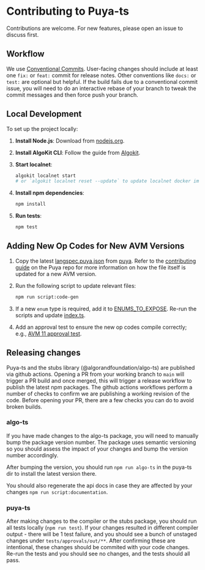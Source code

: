 # Contributing to Puya-ts

Contributions are welcome. For new features, please open an issue to discuss first.

## Workflow

We use [Conventional Commits](https://www.conventionalcommits.org/en/v1.0.0/#summary). User-facing changes should include at least one `fix:` or `feat:` commit for release notes. Other conventions like `docs:` or `test:` are optional but helpful. If the build fails due to a conventional commit issue, you will need to do an interactive rebase of your branch to tweak the commit messages and then force push your branch.

## Local Development

To set up the project locally:

1. **Install Node.js**: Download from [nodejs.org](https://nodejs.org/).

1. **Install AlgoKit CLI**: Follow the guide from [Algokit](https://github.com/algorandfoundation/algokit-cli?tab=readme-ov-file#install).

1. **Start localnet**:

   ```sh
   algokit localnet start
   # or `algokit localnet reset --update` to update localnet docker images
   ```

1. **Install npm dependencies**:

   ```sh
   npm install
   ```

1. **Run tests**:
   ```sh
   npm test
   ```

## Adding New Op Codes for New AVM Versions

1. Copy the latest [langspec.puya.json](./langspec.puya.json) from [puya](https://github.com/algorandfoundation/puya/blob/main/langspec.puya.json). Refer to the [contributing guide](https://github.com/algorandfoundation/puya/blob/main/CONTRIBUTING.md#updating-langspec-for-new-avm-versions) on the Puya repo for more information on how the file itself is updated for a new AVM version.

2. Run the following script to update relevant files:

   ```sh
   npm run script:code-gen
   ```

3. If a new `enum` type is required, add it to [ENUMS_TO_EXPOSE](./scripts/build-op-module.ts#L12). Re-run the scripts and update [index.ts](./packages/algo-ts/src/index.ts#L17).

4. Add an approval test to ensure the new op codes compile correctly; e.g., [AVM 11 approval test](./tests/approvals/avm11.algo.ts).

## Releasing changes

Puya-ts and the stubs library (@algorandfoundation/algo-ts) are published via github actions. Opening a PR from your working branch to `main` will trigger a PR build and once merged, this will trigger a release workflow to publish the latest npm packages. The github actions workflows perform a number of checks to confirm we are publishing a working revision of the code. Before opening your PR, there are a few checks you can do to avoid broken builds.

### algo-ts

If you have made changes to the algo-ts package, you will need to manually bump the package version number. The package uses semantic versioning so you should assess the impact of your changes and bump the version number accordingly.

After bumping the version, you should run `npm run algo-ts` in the puya-ts dir to install the latest version there.

You should also regenerate the api docs in case they are affected by your changes `npm run script:documentation`.

### puya-ts

After making changes to the compiler or the stubs package, you should run all tests locally (`npm run test`). If your changes resulted in different compiler output - there will be 1 test failure, and you should see a bunch of unstaged changes under `tests/approvals/out/**`. After confirming these are intentional, these changes should be commited with your code changes. Re-run the tests and you should see no changes, and the tests should all pass.
